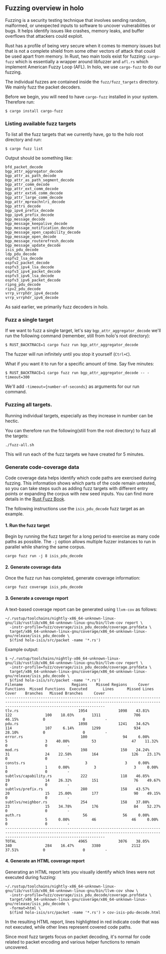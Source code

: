 ## Fuzzing overview in holo

Fuzzing is a security testing technique that involves sending random, malformed, or unexpected inputs to software to uncover vulnerabilities or bugs. It helps identify issues like crashes, memory leaks, and buffer overflows that attackers could exploit.

Rust has a profile of being very secure when it comes to memory issues but that is not a complete shield from some other vectors of attack that could be used apart from memory. In Rust, two main tools exist for fuzzing: `cargo-fuzz` which is essentially a wrapper around libfuzzer and `afl.rs` which implement American Fuzzy Loop (AFL).  In holo, we use `cargo-fuzz` to do our fuzzing.

The individual fuzzes are contained inside the `fuzz/fuzz_targets` directory. We mainly fuzz the packet decoders.

Before we begin, you will need to have `cargo-fuzz` installed in your system. Therefore run:
```
$ cargo install cargo-fuzz
```

### Listing available fuzz targets

To list all the fuzz targets that we currently have, go to the holo root directory and run:

```
$ cargo fuzz list
```

Output should be something like:

```
bfd_packet_decode
bgp_attr_aggregator_decode
bgp_attr_as_path_decode
bgp_attr_as_path_segment_decode
bgp_attr_comm_decode
bgp_attr_ext_comm_decode
bgp_attr_extv6_comm_decode
bgp_attr_large_comm_decode
bgp_attr_mpreachnlri_decode
bgp_attrs_decode
bgp_ipv4_prefix_decode
bgp_ipv6_prefix_decode
bgp_message_decode
bgp_message_keepalive_decode
bgp_message_notification_decode
bgp_message_open_capability_decode
bgp_message_open_decode
bgp_message_routerefresh_decode
bgp_message_update_decode
isis_pdu_decode
ldp_pdu_decode
ospfv2_lsa_decode
ospfv2_packet_decode
ospfv3_ipv4_lsa_decode
ospfv3_ipv4_packet_decode
ospfv3_ipv6_lsa_decode
ospfv3_ipv6_packet_decode
ripng_pdu_decode
ripv2_pdu_decode
vrrp_vrrphdr_ipv4_decode
vrrp_vrrphdr_ipv6_decode
```
As said earlier, we primarily fuzz decoders in holo.

### Fuzz a single target

If we want to fuzz a single target, let's say `bgp_attr_aggregator_decode` we'll run the following command (remember, still from holo's root directory):

```
$ RUST_BACKTRACE=1 cargo fuzz run bgp_attr_aggregator_decode
```
The fuzzer will run infinitely until you stop it yourself (`Ctrl+C`).

What if you want it to run for a specific amount of time. Say five minutes:

```
$ RUST_BACKTRACE=1 cargo fuzz run bgp_attr_aggregator_decode -- -timeout=300
```

We'll add `-timeout={number-of-seconds}` as arguments for our run command.

### Fuzzing all targets.

Running individual targets, especially as they increase in number can be hectic.

You can therefore run the following(still from the root directory) to fuzz all the targets:

```
./fuzz-all.sh
```

This will run each of the fuzz targets we have created for 5 minutes.

### Generate code-coverage data

Code coverage data helps identify which code paths are exercised during fuzzing. This information shows which parts of the code remain untested, so you can take steps such as adding fuzz targets with different entry points or expanding the corpus with new seed inputs. You can find more details in the [Rust Fuzz Book](https://rust-fuzz.github.io/book/cargo-fuzz/coverage.html).

The following instructions use the `isis_pdu_decode` fuzz target as an example.

#### 1. Run the fuzz target

Begin by running the fuzz target for a long period to exercise as many code paths as possible. The `-j` option allows multiple fuzzer instances to run in parallel while sharing the same corpus.
```
cargo fuzz run -j 8 isis_pdu_decode
```

#### 2. Generate coverage data

Once the fuzz run has completed, generate coverage information:
```
cargo fuzz coverage isis_pdu_decode
```

#### 3. Generate a coverage report

A text-based coverage report can be generated using `llvm-cov` as follows:
```
~/.rustup/toolchains/nightly-x86_64-unknown-linux-gnu/lib/rustlib/x86_64-unknown-linux-gnu/bin/llvm-cov report \
  -instr-profile=fuzz/coverage/isis_pdu_decode/coverage.profdata \
  target/x86_64-unknown-linux-gnu/coverage/x86_64-unknown-linux-gnu/release/isis_pdu_decode \
  $(find holo-isis/src/packet -name '*.rs')
```

Example output:
```
$ ~/.rustup/toolchains/nightly-x86_64-unknown-linux-gnu/lib/rustlib/x86_64-unknown-linux-gnu/bin/llvm-cov report \
  -instr-profile=fuzz/coverage/isis_pdu_decode/coverage.profdata \
  target/x86_64-unknown-linux-gnu/coverage/x86_64-unknown-linux-gnu/release/isis_pdu_decode \
  $(find holo-isis/src/packet -name '*.rs')
Filename                      Regions    Missed Regions     Cover   Functions  Missed Functions  Executed       Lines      Missed Lines     Cover    Branches   Missed Branches     Cover
-----------------------------------------------------------------------------------------------------------------------------------------------------------------------------------------
tlv.rs                           1954              1098    43.81%         122               100    18.03%        1311               706    46.15%           0                 0         -
pdu.rs                           1898              1241    34.62%         114               107     6.14%        1299               934    28.10%           0                 0         -
error.rs                          100                94     6.00%           5                 3    40.00%          53                47    11.32%           0                 0         -
mod.rs                            198               150    24.24%          31                24    22.58%         164               126    23.17%           0                 0         -
consts.rs                           3                 3     0.00%           1                 1     0.00%           3                 3     0.00%           0                 0         -
subtlvs/capability.rs             222               118    46.85%          19                14    26.32%         151                76    49.67%           0                 0         -
subtlvs/prefix.rs                 280               158    43.57%          20                15    25.00%         177                90    49.15%           0                 0         -
subtlvs/neighbor.rs               254               158    37.80%          23                15    34.78%         176                84    52.27%           0                 0         -
auth.rs                            56                56     0.00%           5                 5     0.00%          46                46     0.00%           0                 0         -                                                     -----------------------------------------------------------------------------------------------------------------------------------------------------------------------------------------
TOTAL                            4965              3076    38.05%         340               284    16.47%        3380              2112    37.51%           0                 0         -
```

#### 4. Generate an HTML coverage report

Generating an HTML report lets you visually identify which lines were not executed during fuzzing:
```
~/.rustup/toolchains/nightly-x86_64-unknown-linux-gnu/lib/rustlib/x86_64-unknown-linux-gnu/bin/llvm-cov show \
  -instr-profile=fuzz/coverage/isis_pdu_decode/coverage.profdata \
  target/x86_64-unknown-linux-gnu/coverage/x86_64-unknown-linux-gnu/release/isis_pdu_decode \
  -format=html \
  $(find holo-isis/src/packet -name '*.rs') > cov-isis-pdu-decode.html
```

In the resulting HTML report, lines highlighted in red indicate code that was not executed, while other lines represent covered code paths.

Since most fuzz targets focus on packet decoding, it's normal for code related to packet encoding and various helper functions to remain uncovered.
